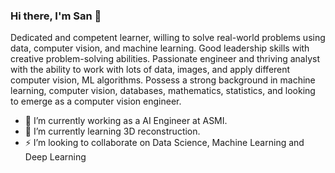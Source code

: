 ### Hi there, I'm San 👋

Dedicated and competent learner, willing to solve real-world problems using data, computer vision, and machine learning. Good leadership skills with creative problem-solving abilities. Passionate engineer and thriving analyst with the ability to work with lots of data, images, and apply different computer vision, ML algorithms. Possess a strong background in machine learning, computer vision, databases, mathematics, statistics, and looking to emerge as a computer vision
engineer.

- 🔭 I’m currently working as a AI Engineer at ASMI.
- 🌱 I’m currently learning 3D reconstruction.
- ⚡  I’m looking to collaborate on Data Science, Machine Learning and Deep Learning
